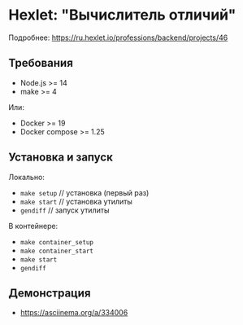 # Hexlet: "Вычислитель отличий"

Подробнее: https://ru.hexlet.io/professions/backend/projects/46

## Требования

* Node.js >= 14
* make >= 4

Или:
* Docker >= 19
* Docker compose >= 1.25

## Установка и запуск

Локально:
* `make setup` // установка (первый раз)
* `make start` // установка утилиты
* `gendiff`    // запуск утилиты

В контейнере:
* `make container_setup`
* `make container_start`
* `make start`
* `gendiff`

## Демонстрация

* https://asciinema.org/a/334006

